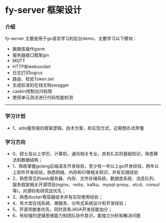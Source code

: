 # fy-server 框架设计
### 介绍
fy-server 主要是用于go语言学习的后台demo，主要学习以下模块：
* 数据库操作gorm
* 服务器接口框架gin
* MQTT
* HTTP和websocket
* 日志打印logrus
* 路由、校验Token jwt
* 生成标准的在线文档swagger
* casbin控制访问权限
* 使用单元测试进行代码性能检测

------------------------------------------------------------
### 学习计划
* 1、adis服务层的框架逻辑，技术方案，和实现方式，近期想办法弄懂

### 学习方向
* 0、硕士及以上学历，计算机、通讯相关专业，具有扎实的基础知识，熟悉算法和数据结构；
* 1、熟练掌握golang后端语言开发经验，至少有一年以上go开发经验，两年以上软件开发经验，熟悉网络、内存和IO等相关知识，并有实践经验
* 2、熟悉常见的web服务器、内存、文件存储系统，数据库系统、消息队列、服务框架相关开源项目(nginx、redis、kafka、mysql-proxy、etcd、consul等)，对源码有研究这优先；
* 3、熟悉docker等容器技术并有实际使用经验；
* 4、有大型在线系统、微服务、分布式系统设计和开发经验；
* 5、开源贡献者优先，同时具有JAVA开发技能加分；
* 6、有较强的逻辑思维能力和团队协作意识，能独立分析和解决问题